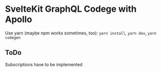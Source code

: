 # SvelteKit GraphQL Codege with Apollo

Use yarn (maybe npm works sometimes, too): `yarn install`, `yarn dev`, `yarn codegen`

## ToDo

Subscriptions have to be implemented
